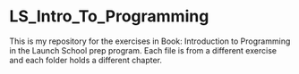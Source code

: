 # LS_Intro_To_Programming

This is my repository for the exercises in Book: Introduction to Programming in the Launch School prep program. Each file is from a different exercise and each folder holds a different chapter. 


